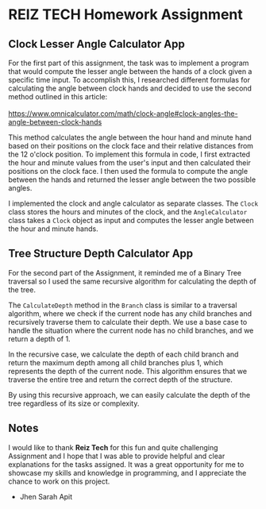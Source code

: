 # REIZ TECH Homework Assignment

## Clock Lesser Angle Calculator App
For the first part of this assignment, the task was to implement a program that would compute the lesser angle between the hands of a clock given a specific time input. To accomplish this, I researched different formulas for calculating the angle between clock hands and decided to use the second method outlined in this article: 
<br/>
<br/>
https://www.omnicalculator.com/math/clock-angle#clock-angles-the-angle-between-clock-hands

This method calculates the angle between the hour hand and minute hand based on their positions on the clock face and their relative distances from the 12 o'clock position. To implement this formula in code, I first extracted the hour and minute values from the user's input and then calculated their positions on the clock face. I then used the formula to compute the angle between the hands and returned the lesser angle between the two possible angles.

I implemented the clock and angle calculator as separate classes. The `Clock` class stores the hours and minutes of the clock, and the `AngleCalculator` class takes a `Clock` object as input and computes the lesser angle between the hour and minute hands.

## Tree Structure Depth Calculator App
For the second part of the Assignment, it reminded me of a Binary Tree traversal so I used the same recursive algorithm for calculating the depth of the tree. 

The `CalculateDepth` method in the `Branch` class is similar to a traversal algorithm, where we check if the current node has any child branches and recursively traverse them to calculate their depth. We use a base case to handle the situation where the current node has no child branches, and we return a depth of 1.

In the recursive case, we calculate the depth of each child branch and return the maximum depth among all child branches plus 1, which represents the depth of the current node. This algorithm ensures that we traverse the entire tree and return the correct depth of the structure.

By using this recursive approach, we can easily calculate the depth of the tree regardless of its size or complexity.

## Notes
I would like to thank **Reiz Tech** for this fun and quite challenging Assignment and I hope that I was able to provide helpful and clear explanations for the tasks assigned. It was a great opportunity for me to showcase my skills and knowledge in programming, and I appreciate the chance to work on this project.

- Jhen Sarah Apit
